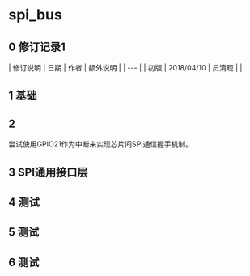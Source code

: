 ﻿# spi_bus


## 0 修订记录1
| 修订说明 | 日期 | 作者 | 额外说明 |
| --- |
| 初版 | 2018/04/10 | 员清观 |  |

## 1 基础

## 2

尝试使用GPIO21作为中断来实现芯片间SPI通信握手机制。

## 3 SPI通用接口层

## 4 测试

## 5 测试

## 6 测试

